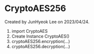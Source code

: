 # CryptoAES256

Created by JunHyeok Lee on 2023/04/24.

1. import CryptoAES
2. Create Instance CryptoAES()
3. cryptoAES256.encryption(...)
4. cryptoAES256.decryption(...)
